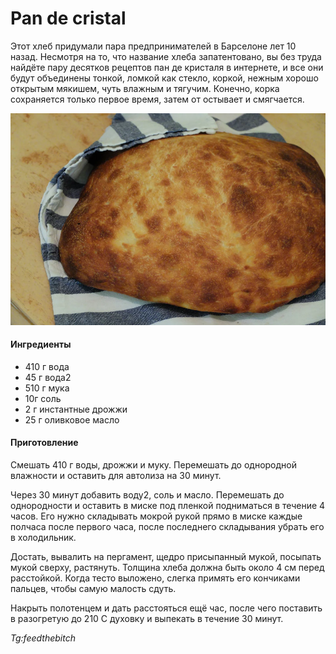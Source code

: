 ﻿---
image: ../pics/scale_1200.webp
---
# Pan de cristal

Этот хлеб придумали пара предпринимателей в Барселоне лет 10 назад. Несмотря на то, что название хлеба запатентовано, вы без труда найдёте пару десятков рецептов пан де кристаля в интернете, и все они будут объединены тонкой, ломкой как стекло, коркой, нежным хорошо открытым мякишем, чуть влажным и тягучим. Конечно, корка сохраняется только первое время, затем от остывает и смягчается.

![Pan de cristal](../pics/scale_1200.webp)

#### Ингредиенты

* 410 г вода
* 45 г вода2
* 510 г мука
* 10г соль
* 2 г инстантные дрожжи
* 25 г оливковое масло

#### Приготовление

Смешать 410 г воды, дрожжи и муку. Перемешать до однородной влажности и оставить для автолиза на 30 минут.

Через 30 минут добавить воду2, соль и масло. Перемешать до однородности и оставить в миске под пленкой подниматься в течение 4 часов. Его нужно складывать мокрой рукой прямо в миске каждые полчаса после первого часа, после последнего складывания убрать его в холодильник.

Достать, вывалить на пергамент, щедро присыпанный мукой, посыпать мукой сверху, растянуть. Толщина хлеба должна быть около 4 см перед расстойкой. Когда тесто выложено, слегка примять его кончиками пальцев, чтобы самую малость сдуть.

Накрыть полотенцем и дать расстояться ещё час, после чего поставить в разогретую до 210 С духовку и выпекать в течение 30 минут.

_Tg:feedthebitch_
